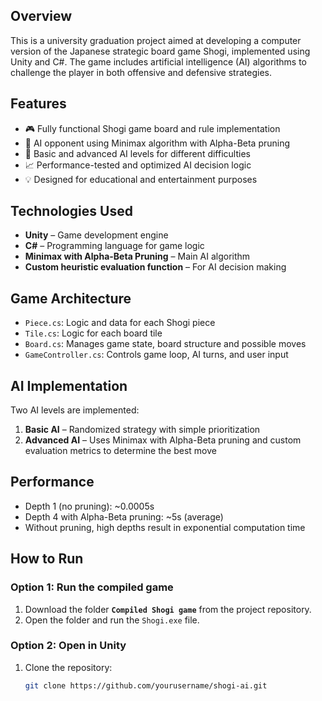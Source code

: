 ## Overview

This is a university graduation project aimed at developing a computer version of the Japanese strategic board game Shogi, implemented using Unity and C#. The game includes artificial intelligence (AI) algorithms to challenge the player in both offensive and defensive strategies.

## Features

- 🎮 Fully functional Shogi game board and rule implementation
- 🧠 AI opponent using Minimax algorithm with Alpha-Beta pruning
- 🤖 Basic and advanced AI levels for different difficulties
- 📈 Performance-tested and optimized AI decision logic
- 💡 Designed for educational and entertainment purposes

## Technologies Used

- **Unity** – Game development engine
- **C#** – Programming language for game logic
- **Minimax with Alpha-Beta Pruning** – Main AI algorithm
- **Custom heuristic evaluation function** – For AI decision making

## Game Architecture

- `Piece.cs`: Logic and data for each Shogi piece
- `Tile.cs`: Logic for each board tile
- `Board.cs`: Manages game state, board structure and possible moves
- `GameController.cs`: Controls game loop, AI turns, and user input

## AI Implementation

Two AI levels are implemented:
1. **Basic AI** – Randomized strategy with simple prioritization
2. **Advanced AI** – Uses Minimax with Alpha-Beta pruning and custom evaluation metrics to determine the best move

## Performance

- Depth 1 (no pruning): ~0.0005s
- Depth 4 with Alpha-Beta pruning: ~5s (average)
- Without pruning, high depths result in exponential computation time

## How to Run

### Option 1: Run the compiled game

1. Download the folder **`Compiled Shogi game`** from the project repository.
2. Open the folder and run the `Shogi.exe` file.

### Option 2: Open in Unity

1. Clone the repository:
   ```bash
   git clone https://github.com/yourusername/shogi-ai.git
